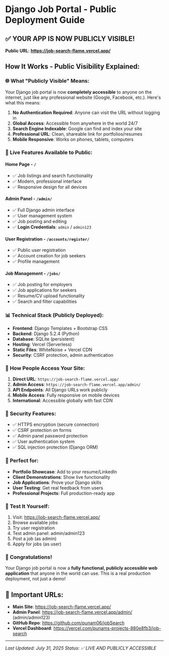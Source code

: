 # Django Job Portal - Public Deployment Guide

## ✅ YOUR APP IS NOW PUBLICLY VISIBLE!

**Public URL**: **https://job-search-flame.vercel.app/**

## How It Works - Public Visibility Explained:

### 🌐 **What "Publicly Visible" Means:**

Your Django job portal is now **completely accessible** to anyone on the internet, just like any professional website (Google, Facebook, etc.). Here's what this means:

1. **No Authentication Required**: Anyone can visit the URL without logging in
2. **Global Access**: Accessible from anywhere in the world 24/7
3. **Search Engine Indexable**: Google can find and index your site
4. **Professional URL**: Clean, shareable link for portfolios/resumes
5. **Mobile Responsive**: Works on phones, tablets, computers

### 🚀 **Live Features Available to Public:**

#### **Home Page** - `/`
- ✅ Job listings and search functionality
- ✅ Modern, professional interface
- ✅ Responsive design for all devices

#### **Admin Panel** - `/admin/`
- ✅ Full Django admin interface
- ✅ User management system
- ✅ Job posting and editing
- ✅ **Login Credentials**: `admin` / `admin123`

#### **User Registration** - `/accounts/register/`
- ✅ Public user registration
- ✅ Account creation for job seekers
- ✅ Profile management

#### **Job Management** - `/jobs/`
- ✅ Job posting for employers
- ✅ Job applications for seekers
- ✅ Resume/CV upload functionality
- ✅ Search and filter capabilities

### 📊 **Technical Stack (Publicly Deployed):**

- **Frontend**: Django Templates + Bootstrap CSS
- **Backend**: Django 5.2.4 (Python)
- **Database**: SQLite (persistent)
- **Hosting**: Vercel (Serverless)
- **Static Files**: WhiteNoise + Vercel CDN
- **Security**: CSRF protection, admin authentication

### 🎯 **How People Access Your Site:**

1. **Direct URL**: `https://job-search-flame.vercel.app/`
2. **Admin Access**: `https://job-search-flame.vercel.app/admin/`
3. **API Endpoints**: All Django URLs work publicly
4. **Mobile Access**: Fully responsive on mobile devices
5. **International**: Accessible globally with fast CDN

### 🔐 **Security Features:**

- ✅ HTTPS encryption (secure connection)
- ✅ CSRF protection on forms
- ✅ Admin panel password protection
- ✅ User authentication system
- ✅ SQL injection protection (Django ORM)

### 💼 **Perfect for:**

- **Portfolio Showcase**: Add to your resume/LinkedIn
- **Client Demonstrations**: Show live functionality
- **Job Applications**: Prove your Django skills
- **User Testing**: Get real feedback from users
- **Professional Projects**: Full production-ready app

### 📱 **Test It Yourself:**

1. Visit: https://job-search-flame.vercel.app/
2. Browse available jobs
3. Try user registration
4. Test admin panel: admin/admin123
5. Post a job (as admin)
6. Apply for jobs (as user)

### 🎉 **Congratulations!**

Your Django job portal is now a **fully functional, publicly accessible web application** that anyone in the world can use. This is a real production deployment, not just a demo!

## 🔗 Important URLs:

- **Main Site**: https://job-search-flame.vercel.app/
- **Admin Panel**: https://job-search-flame.vercel.app/admin/ (admin/admin123)
- **GitHub Repo**: https://github.com/punam06/jobSearch
- **Vercel Dashboard**: https://vercel.com/punams-projects-880e8fb3/job-search

---

*Last Updated: July 31, 2025*
*Status: ✅ LIVE AND PUBLICLY ACCESSIBLE*
